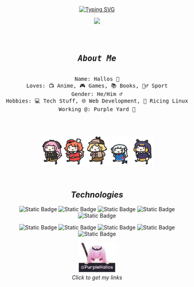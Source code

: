 <div align="center">


[![Typing SVG](https://readme-typing-svg.demolab.com?font=Fira+Code&color=F4C9DC&center=true&vCenter=true&multiline=true&repeat=false&random=false&width=435&height=100&lines=Yahallo+~+llo~;Welcome+to+my+profile+%F0%9F%8C%9F)](https://git.io/typing-svg)

<img src="https://lanyard.kyrie25.me/api/1154452833282818078?borderRadius=20px&idleMessage=Probably%20configuring%20something%20%E2%9A%99%EF%B8%8F" width="400" height="auto">

<br>
<br>
<pre>
 <h2><strong><em>About Me</em></strong></h2>
Name: Hallos 👋
Loves: 📺 Anime, 🎮 Games, 📚 Books, 🏃‍♂️ Sport
Gender: He/Him ♂️
Hobbies: 💻 Tech Stuff, 🌐 Web Development, 🐧 Ricing Linux
Working @: Purple Yard 🏢
</pre>
<br><br>


<p align="center">
  <img src="https://raw.githubusercontent.com/PurpleHallos/PurpleHallos/main/assets/parade.webp" width="300px" alt="Parade"/>

</p>



<br>

## ***Technologies***


![Static Badge](https://img.shields.io/badge/HTML5-%23E34F26?style=flat&logo=html5&logoColor=white)
![Static Badge](https://img.shields.io/badge/CSS3-%231572B6?style=flat&logo=css3&logoColor=white)
![Static Badge](https://img.shields.io/badge/JavaScript-%23F7DF1E?style=flat&logo=javascript&logoColor=black)
![Static Badge](https://img.shields.io/badge/Wordpress-%2321759B?style=flat&logo=wordpress)
![Static Badge](https://img.shields.io/badge/Hugo-%23FF4088?style=flat&logo=hugo&logoColor=white)

![Static Badge](https://img.shields.io/badge/Github-%23181717?style=flat&logo=github)
![Static Badge](https://img.shields.io/badge/Ansible-%23EE0000?style=flat&logo=ansible)
![Static Badge](https://img.shields.io/badge/Linux-%23FCC624?style=flat&logo=linux&logoColor=black)
![Static Badge](https://img.shields.io/badge/virtualbox-%23183A61?style=flat&logo=virtualbox&logoColor=white)
![Static Badge](https://img.shields.io/badge/Docker-%232496ED?style=flat&logo=docker&logoColor=white)





<p align="center">
  <a href="#https://links.purpleyard.xyz/">
    <img src="https://raw.githubusercontent.com/PurpleHallos/PurpleHallos/main/assets/username.png" width="20%" alt="Username"/>
  </a>
  <br>
  <em>Click to get my links</em>
</p>


</div>
